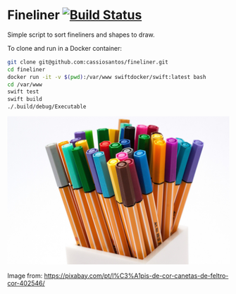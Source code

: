 Fineliner [![Build Status](https://travis-ci.org/cassiosantos/fineliner.svg?branch=master)](https://travis-ci.org/cassiosantos/fineliner)
===

Simple script to sort fineliners and shapes to draw.

To clone and run in a Docker container:

```bash
git clone git@github.com:cassiosantos/fineliner.git
cd fineliner
docker run -it -v $(pwd):/var/www swiftdocker/swift:latest bash
cd /var/www
swift test
swift build
./.build/debug/Executable
``` 


![Fineliners by Stux](docs/images/stux-fineliners.jpg)

Image from: https://pixabay.com/pt/l%C3%A1pis-de-cor-canetas-de-feltro-cor-402546/
